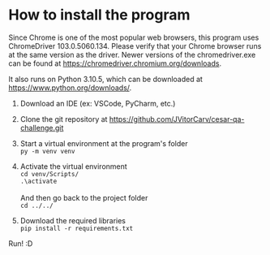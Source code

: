 # How to install the program

Since Chrome is one of the most popular web browsers, this program uses ChromeDriver 103.0.5060.134. Please verify that your Chrome browser runs at the same version as the driver. Newer versions of the chromedriver.exe can be found at https://chromedriver.chromium.org/downloads.

It also runs on Python 3.10.5, which can be downloaded at https://www.python.org/downloads/.

1. Download an IDE (ex: VSCode, PyCharm, etc.)
   <br>
2. Clone the git repository at https://github.com/JVitorCarv/cesar-qa-challenge.git
   <br>
3. Start a virtual environment at the program's folder<br>
   `py -m venv venv`

4. Activate the virtual environment<br>
   `cd venv/Scripts/` <br>
   `.\activate` <br><br>
   And then go back to the project folder <br>
   `cd ../../`
   
5. Download the required libraries <br>
   `pip install -r requirements.txt`

Run! :D
